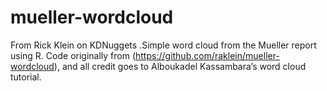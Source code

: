 # mueller-wordcloud
From Rick Klein on KDNuggets .Simple word cloud from the Mueller report using R. Code originally from (https://github.com/raklein/mueller-wordcloud), and all credit goes to Alboukadel Kassambara’s word cloud tutorial.
